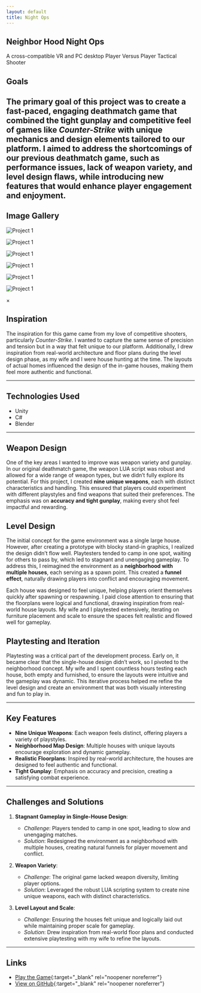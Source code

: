 ```yaml
---
layout: default
title: Night Ops
---
```


## Neighbor Hood Night Ops
A cross-compatible VR and PC desktop Player Versus Player Tactical Shooter

## Goals
The primary goal of this project was to create a fast-paced, engaging deathmatch game that combined the tight gunplay and competitive feel of games like *Counter-Strike* with unique mechanics and design elements tailored to our platform. I aimed to address the shortcomings of our previous deathmatch game, such as performance issues, lack of weapon variety, and level design flaws, while introducing new features that would enhance player engagement and enjoyment.
---

## Image Gallery

<div class="gallery">
    <div class="gallery-item">
        <img src="{{ site.baseurl }}/assets/images/NightOps_1.jpg" alt="Project 1" onclick="openLightbox(this)">
        <p></p>
    </div>
    <div class="gallery-item">
        <img src="{{ site.baseurl }}/assets/images/NightOps_2.png" alt="Project 1" onclick="openLightbox(this)">
        <p></p>
    </div>
    <div class="gallery-item">
        <img src="{{ site.baseurl }}/assets/images/NightOps_3.png" alt="Project 1" onclick="openLightbox(this)">
        <p></p>
    </div>
    <div class="gallery-item">
        <img src="{{ site.baseurl }}/assets/images/NightOps_4.png" alt="Project 1" onclick="openLightbox(this)">
        <p></p>
    </div>
    <div class="gallery-item">
        <img src="{{ site.baseurl }}/assets/images/NightOps_5.png" alt="Project 1" onclick="openLightbox(this)">
        <p></p>
    </div>
        <div class="gallery-item">
        <img src="{{ site.baseurl }}/assets/images/NightOps_6.png" alt="Project 1" onclick="openLightbox(this)">
        <p></p>
    </div>
    
    
</div>


<!-- Lightbox Modal -->
<div id="lightbox" class="lightbox" onclick="closeLightbox()">
    <span class="close">&times;</span>
    <img id="lightbox-img" class="lightbox-content">
</div>


## Inspiration
The inspiration for this game came from my love of competitive shooters, particularly *Counter-Strike*. I wanted to capture the same sense of precision and tension but in a way that felt unique to our platform. Additionally, I drew inspiration from real-world architecture and floor plans during the level design phase, as my wife and I were house hunting at the time. The layouts of actual homes influenced the design of the in-game houses, making them feel more authentic and functional.

---


## Technologies Used
- Unity
- C#
- Blender

---

## Weapon Design
One of the key areas I wanted to improve was weapon variety and gunplay. In our original deathmatch game, the weapon LUA script was robust and allowed for a wide range of weapon types, but we didn’t fully explore its potential. For this project, I created **nine unique weapons**, each with distinct characteristics and handling. This ensured that players could experiment with different playstyles and find weapons that suited their preferences. The emphasis was on **accuracy and tight gunplay**, making every shot feel impactful and rewarding.

## Level Design
The initial concept for the game environment was a single large house. However, after creating a prototype with blocky stand-in graphics, I realized the design didn’t flow well. Playtesters tended to camp in one spot, waiting for others to pass by, which led to stagnant and unengaging gameplay. To address this, I reimagined the environment as a **neighborhood with multiple houses**, each serving as a spawn point. This created a **funnel effect**, naturally drawing players into conflict and encouraging movement.

Each house was designed to feel unique, helping players orient themselves quickly after spawning or respawning. I paid close attention to ensuring that the floorplans were logical and functional, drawing inspiration from real-world house layouts. My wife and I playtested extensively, iterating on furniture placement and scale to ensure the spaces felt realistic and flowed well for gameplay.

## Playtesting and Iteration
Playtesting was a critical part of the development process. Early on, it became clear that the single-house design didn’t work, so I pivoted to the neighborhood concept. My wife and I spent countless hours testing each house, both empty and furnished, to ensure the layouts were intuitive and the gameplay was dynamic. This iterative process helped me refine the level design and create an environment that was both visually interesting and fun to play in.

---

## Key Features
- **Nine Unique Weapons**: Each weapon feels distinct, offering players a variety of playstyles.
- **Neighborhood Map Design**: Multiple houses with unique layouts encourage exploration and dynamic gameplay.
- **Realistic Floorplans**: Inspired by real-world architecture, the houses are designed to feel authentic and functional.
- **Tight Gunplay**: Emphasis on accuracy and precision, creating a satisfying combat experience.

---

## Challenges and Solutions

1. **Stagnant Gameplay in Single-House Design**:
   - *Challenge*: Players tended to camp in one spot, leading to slow and unengaging matches.
   - *Solution*: Redesigned the environment as a neighborhood with multiple houses, creating natural funnels for player movement and conflict.

2. **Weapon Variety**:
   - *Challenge*: The original game lacked weapon diversity, limiting player options.
   - *Solution*: Leveraged the robust LUA scripting system to create nine unique weapons, each with distinct characteristics.

3. **Level Layout and Scale**:
   - *Challenge*: Ensuring the houses felt unique and logically laid out while maintaining proper scale for gameplay.
   - *Solution*: Drew inspiration from real-world floor plans and conducted extensive playtesting with my wife to refine the layouts.

---

## Links
- [Play the Game](https://massiveloop.com/world/a8f4d345-b05d-4658-89d4-9a38cff21891){:target="_blank" rel="noopener noreferrer"}
- [View on GitHub](https://github.com/BrandonW24/NightOpsCodeBase){:target="_blank" rel="noopener noreferrer"}
